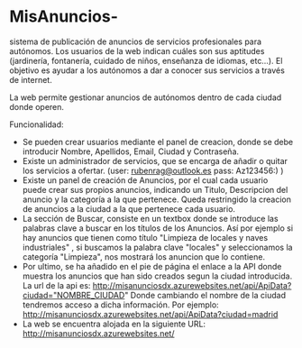 # MisAnuncios-
sistema de publicación de anuncios de servicios profesionales para autónomos. Los usuarios de la web indican cuáles son sus aptitudes (jardinería, fontanería, cuidado de niños, enseñanza de idiomas, etc…).  El objetivo es ayudar a los autónomos a dar a conocer sus servicios a través de internet. 

La web permite gestionar anuncios de autónomos dentro de cada ciudad donde operen.

Funcionalidad:
- Se pueden crear usuarios mediante el panel de creacion, donde se debe introducir Nombre, Apellidos, Email, Ciudad y Contraseña.
- Existe un administrador de servicios, que se encarga de añadir o quitar los servicios a ofertar.
  (user: rubenrag@outlook.es pass: Az123456:) )
- Existe un panel de creación de Anuncios, por el cual cada usuario puede crear sus propios anuncios, indicando un Titulo, Descripcion del anuncio y la categoría a la que pertenece. Queda restringido la creacion de anuncios a la ciudad a la que pertenece cada usuario.
- La sección de Buscar, consiste en un textbox donde se introduce las palabras clave a buscar en los títulos de los Anuncios. Así por ejemplo si hay anuncios que tienen como título "Limpieza de locales y naves industriales" , si buscamos la palabra clave "locales" y seleccionamos la categoría "Limpieza", nos mostrará los anuncion que lo contiene.
- Por ultimo, se ha añadido en el pie de página el enlace a la API donde muestra los anuncios que han sido creados segun la ciudad introducida. La url de la api es: 
http://misanunciosdx.azurewebsites.net/api/ApiData?ciudad="NOMBRE_CIUDAD"
Donde cambiando el nombre de la ciudad tendremos acceso a dicha información.
Por ejemplo: http://misanunciosdx.azurewebsites.net/api/ApiData?ciudad=madrid
- La web se encuentra alojada en la siguiente URL:
http://misanunciosdx.azurewebsites.net/
